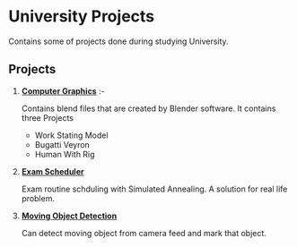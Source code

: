 # University Projects

Contains some of projects done during studying University.

## Projects 
1. [**Computer Graphics**](https://github.com/Intiser/UniversityProjects/tree/master/ComputerGraphics) :-
  
      Contains blend files that are created by Blender software.
      It contains three Projects
      - Work Stating Model
      - Bugatti Veyron 
      - Human With Rig
 
2. [**Exam Scheduler**](https://github.com/Intiser/UniversityProjects/tree/master/ExamScheduler)
 
      Exam routine schduling with Simulated Annealing. A solution for real life problem.
      
3. [**Moving Object Detection**](https://github.com/Intiser/UniversityProjects/tree/master/MovingObjectDetector)

      Can detect moving object from camera feed and mark that object.
